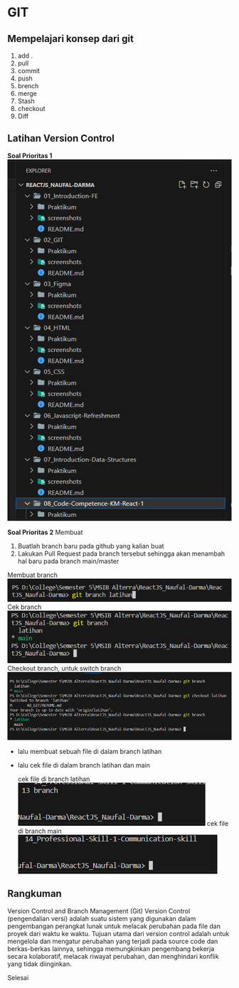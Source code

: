# GIT

## Mempelajari konsep dari git

1. add .
2. pull
3. commit
4. push
5. brench
6. merge
7. Stash
8. checkout
9. Diff

## Latihan Version Control

**Soal Prioritas 1**
![Membuat repository github](/02_GIT/screenshots/Screenshot%202023-08-17%20105613.png)

**Soal Prioritas 2**
Membuat

1. Buatlah branch baru pada github yang kalian buat
2. Lakukan Pull Request pada branch tersebut sehingga akan menambah hal baru pada branch main/master

Membuat branch ![Membuat branch](/02_GIT/screenshots/addBranch.png)
Cek branch ![Cek branch](/02_GIT/screenshots/cekBranch.png)
Checkout branch, untuk switch branch ![Checkout branch, untuk switch branch](/02_GIT/screenshots/checkoutBranch.png)

- lalu membuat sebuah file di dalam branch latihan
- lalu cek file di dalam branch latihan dan main

  cek file di branch latihan ![cek file di branch latihan](/02_GIT/screenshots/file-di-branch-latihan.png)
  cek file di branch main ![cek file di branch main](/02_GIT/screenshots/file-di-branch-main.png)

## Rangkuman

Version Control and Branch Management (Git)
Version Control (pengendalian versi) adalah suatu sistem yang digunakan dalam pengembangan perangkat lunak untuk melacak perubahan pada file dan proyek dari waktu ke waktu. Tujuan utama dari version control adalah untuk mengelola dan mengatur perubahan yang terjadi pada source code dan berkas-berkas lainnya, sehingga memungkinkan pengembang bekerja secara kolaboratif, melacak riwayat perubahan, dan menghindari konflik yang tidak diinginkan.

Selesai
